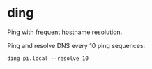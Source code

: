 # ding
Ping with frequent hostname resolution.

Ping and resolve DNS every 10 ping sequences:
```
ding pi.local --resolve 10
```
